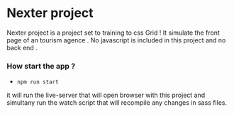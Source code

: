 # Nexter project

Nexter project is a project set to training to css Grid ! It simulate the front page of an tourism agence . No javascript is included in this project and no back end .

### How start the app ? 

 - ```npm run start ```

it will run the live-server that will open browser with this project and simultany run the watch script that will recompile any changes in sass files.


